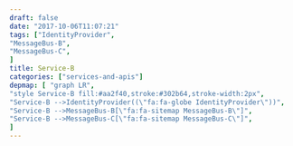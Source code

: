 ```yaml
---
draft: false
date: "2017-10-06T11:07:21"
tags: ["IdentityProvider",
"MessageBus-B",
"MessageBus-C",
]
title: Service-B
categories: ["services-and-apis"]
depmap: [ "graph LR",
"style Service-B fill:#aa2f40,stroke:#302b64,stroke-width:2px",
"Service-B -->IdentityProvider((\"fa:fa-globe IdentityProvider\"))",
"Service-B -->MessageBus-B[\"fa:fa-sitemap MessageBus-B\"]",
"Service-B -->MessageBus-C[\"fa:fa-sitemap MessageBus-C\"]",
]
---
```

